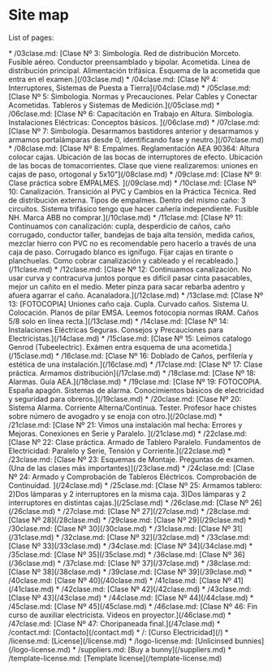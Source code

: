 # Site map

List of pages:


<div class='sitemap'>
* /03clase.md: [Clase Nº 3: Simbología. Red de distribución Morceto. Fusible aéreo. Conductor preensamblado y bipolar. Acometida. Línea de distribución principal. Alimentación trifásica. Esquema de la acometida que entra en el examen.](/03clase.md)
* /04clase.md: [Clase Nº 4: Interruptores, Sistemas de Puesta a Tierra](/04clase.md)
* /05clase.md: [Clase Nº 5: Simbología. Normas y Precauciones. Pelar Cables y Conectar Acometidas. Tableros y Sistemas de Medición.](/05clase.md)
* /06clase.md: [Clase Nº 6: Capacitación en Trabajo en Altura. Simbología. Instalaciones Eléctricas: Conceptos básicos. ](/06clase.md)
* /07clase.md: [Clase Nº 7: Simbología. Desarmamos bastidores anterior y desarmamos y armamos portalámparas desde 0, identificando fase y neutro.](/07clase.md)
* /08clase.md: [Clase Nº 8: Empalmes. Reglamentación AEA 90364: Altura colocar cajas. Ubicación de las bocas de interruptores de efecto. Ubicación de las bocas de tomacorrientes. Clase que viene realizaremos: uniones en cajas de paso, ortogonal y 5x10"](/08clase.md)
* /09clase.md: [Clase Nº 9: Clase práctica sobre EMPALMES. ](/09clase.md)
* /10clase.md: [Clase Nº 10: Canalización. Transición al PVC y Cambios en la Práctica Técnica. Red de distribución externa. Tipos de empalmes. Dentro del mismo caño: 3 circuitos. Sistema trifásico tengo que hacer cañería independiente. Fusible NH. Marca ABB no comprar.](/10clase.md)
* /11clase.md: [Clase Nº 11: Continuamos con canalización: cupla, desperdicio de caños, caño corrugado, conductor taller, bandejas de baja alta tensión, medida caños, mezclar hierro con PVC no es recomendable pero hacerlo a través de una caja de paso. Corrugado blanco es ignífugo. Fijar cajas en tirante o planchuelas. Como cobrar canalización y cableado y el recableado.](/11clase.md)
* /12clase.md: [Clase Nº 12: Continuamos canalización. No usar curva y contracurva juntos porque es difícil pasar cinta pasacables, mejor un cañito en el medio. Meter pinza para sacar rebarba adentro y afuera agarrar el caño. Acanaladora.](/12clase.md)
* /13clase.md: [Clase Nº 13: [FOTOCOPIA] Uniones caño caja. Cupla. Curvado caños. Sistema U. Colocación. Planos de pilar EMSA. Leemos fotocopia normas IRAM. Caños 5/8 solo en línea recta.](/13clase.md)
* /14clase.md: [Clase Nº 14: Instalaciones Eléctricas Seguras. Consejos y Precauciones para Electricistas.](/14clase.md)
* /15clase.md: [Clase Nº 15: Leímos catalogo Genrod (Tubeelectric). Exámen entra esquema de una acometida.](/15clase.md)
* /16clase.md: [Clase Nº 16: Doblado de Caños, perfilería y estética de una instalación.](/16clase.md)
* /17clase.md: [Clase Nº 17: Clase práctica. Armamos distribución](/17clase.md)
* /18clase.md: [Clase Nº 18: Alarmas. Guía AEA.](/18clase.md)
* /19clase.md: [Clase Nº 19: FOTOCOPIA. España apagón. Sistemas de alarma. Conocimientos básicos de electricidad y seguridad para obreros.](/19clase.md)
* /20clase.md: [Clase Nº 20: Sistema Alarma. Corriente Alterna/Continua. Tester. Profesor hace chistes sobre número de avogadro y se enoja con otro.](/20clase.md)
* /21clase.md: [Clase Nº 21: Vimos una instalación mal hecha: Errores y Mejoras. Conexiones en Serie y Paralelo. ](/21clase.md)
* /22clase.md: [Clase Nº 22: Clase práctica. Armado de Tablero Paralelo. Fundamentos de Electricidad: Paralelo y Serie, Tensión y Corriente.](/22clase.md)
* /23clase.md: [Clase Nº 23: Esquemas de Montaje. Preguntas de examen. (Una de las clases más importantes)](/23clase.md)
* /24clase.md: [Clase Nº 24: Armado y Comprobación de Tableros Eléctricos. Comprobación de Continuidad. ](/24clase.md)
* /25clase.md: [Clase Nº 25: Armamos tablero: 2)Dos lámparas y 2 interruptores en la misma caja. 3)Dos lámparas y 2 interruptores en distintas cajas.](/25clase.md)
* /26clase.md: [Clase Nº 26](/26clase.md)
* /27clase.md: [Clase Nº 27](/27clase.md)
* /28clase.md: [Clase Nº 28](/28clase.md)
* /29clase.md: [Clase Nº 29](/29clase.md)
* /30clase.md: [Clase Nº 30](/30clase.md)
* /31clase.md: [Clase Nº 31](/31clase.md)
* /32clase.md: [Clase Nº 32](/32clase.md)
* /33clase.md: [Clase Nº 33](/33clase.md)
* /34clase.md: [Clase Nº 34](/34clase.md)
* /35clase.md: [Clase Nº 35](/35clase.md)
* /36clase.md: [Clase Nº 36](/36clase.md)
* /37clase.md: [Clase Nº 37](/37clase.md)
* /38clase.md: [Clase Nº 38](/38clase.md)
* /39clase.md: [Clase Nº 39](/39clase.md)
* /40clase.md: [Clase Nº 40](/40clase.md)
* /41clase.md: [Clase Nº 41](/41clase.md)
* /42clase.md: [Clase Nº 42](/42clase.md)
* /43clase.md: [Clase Nº 43](/43clase.md)
* /44clase.md: [Clase Nº 44](/44clase.md)
* /45clase.md: [Clase Nº 45](/45clase.md)
* /46clase.md: [Clase Nº 46: Fin curso de auxiliar electricista. Videos en proyector.](/46clase.md)
* /47clase.md: [Clase Nº 47: Choripaneada final.](/47clase.md)
* /contact.md: [Contacto](/contact.md)
* /: [Curso Electricidad](/)
* /license.md: [License](/license.md)
* /logo-license.md: [Unlicinsed bunnies](/logo-license.md)
* /suppliers.md: [Buy a bunny](/suppliers.md)
* /template-license.md: [Template license](/template-license.md)
</div>

